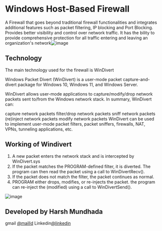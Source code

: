 # Windows Host-Based Firewall

A Firewall that goes beyond traditional firewall functionalities and integrates additional features such as packet filtering, IP blocking and Port Blocking. 
Provides better visibility and control over network traffic.
It has the bility to provide comprehensive protection for all traffic entering and leaving an organization's network![image](https://github.com/MundhadHarsh/firewall/assets/97428445/32c699f4-7ce6-42e0-a52a-0d663db2e9c6)


## Technology
The main technology used for the firewall is WinDivert

Windows Packet Divert (WinDivert) is a user-mode packet capture-and-divert package for Windows 10, Windows 11, and Windows Server.

WinDivert allows user-mode applications to capture/modify/drop network packets sent to/from the Windows network stack. In summary, WinDivert can:

capture network packets
filter/drop network packets
sniff network packets
(re)inject network packets
modify network packets
WinDivert can be used to implement user-mode packet filters, packet sniffers, firewalls, NAT, VPNs, tunneling applications, etc.

## Working of Windivert 
1. A new packet enters the network stack and is intercepted by WinDivert.sys
2. If the packet matches the PROGRAM-defined filter, it is diverted. The program can then read the packet using a call to WinDivertRecv().
3. If the packet does not match the filter, the packet continues as normal.
4. PROGRAM either drops, modifies, or re-injects the packet. the program can re-inject the (modified) using a call to WinDivertSend().

![image](https://github.com/MundhadHarsh/firewall/assets/97428445/93e24466-546c-4516-8425-f41263600155)

## Developed by Harsh Mundhada

gmail [@mailId](harshmundhada@gmail.com)
Linkedin[@linkedin](https://www.linkedin.com/in/harsh-mundhada-473864229)
